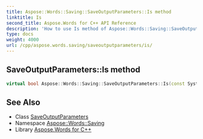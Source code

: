 ```yaml
---
title: Aspose::Words::Saving::SaveOutputParameters::Is method
linktitle: Is
second_title: Aspose.Words for C++ API Reference
description: 'How to use Is method of Aspose::Words::Saving::SaveOutputParameters class in C++.'
type: docs
weight: 4000
url: /cpp/aspose.words.saving/saveoutputparameters/is/
---
```

## SaveOutputParameters::Is method




```cpp
virtual bool Aspose::Words::Saving::SaveOutputParameters::Is(const System::TypeInfo &target) const override
```

## See Also

* Class [SaveOutputParameters](../)
* Namespace [Aspose::Words::Saving](../../)
* Library [Aspose.Words for C++](../../../)
